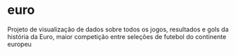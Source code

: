 # euro
 Projeto de visualização de dados sobre todos os jogos, resultados e gols da história da Euro, maior competição entre seleções de futebol do continente europeu
